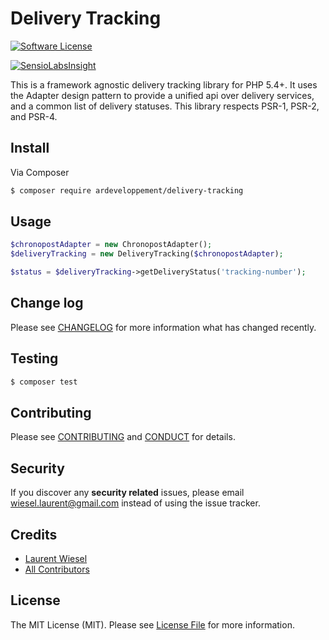 # Delivery Tracking

[![Software License][ico-license]](LICENSE.md)

[![SensioLabsInsight](https://insight.sensiolabs.com/projects/630d6d84-14d4-439d-ba30-0cb0b84f8d01/big.png)](https://insight.sensiolabs.com/projects/630d6d84-14d4-439d-ba30-0cb0b84f8d01)

This is a framework agnostic delivery tracking library for PHP 5.4+.
It uses the Adapter design pattern to provide a unified api over delivery services, and a common list of delivery statuses.
This library respects PSR-1, PSR-2, and PSR-4. 

## Install

Via Composer

``` bash
$ composer require ardeveloppement/delivery-tracking
```

## Usage

``` php
$chronopostAdapter = new ChronopostAdapter();
$deliveryTracking = new DeliveryTracking($chronopostAdapter);

$status = $deliveryTracking->getDeliveryStatus('tracking-number');
```

## Change log

Please see [CHANGELOG](CHANGELOG.md) for more information what has changed recently.

## Testing

``` bash
$ composer test
```

## Contributing

Please see [CONTRIBUTING](CONTRIBUTING.md) and [CONDUCT](CONDUCT.md) for details.

## Security

If you discover any **security related** issues, please email wiesel.laurent@gmail.com instead of using the issue tracker.

## Credits

- [Laurent Wiesel][link-author]
- [All Contributors][link-contributors]

## License

The MIT License (MIT). Please see [License File](LICENSE.md) for more information.

[ico-license]: https://img.shields.io/badge/license-MIT-brightgreen.svg?style=flat-square

[link-author]: https://github.com/lwiesel
[link-contributors]: ../../contributors
